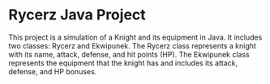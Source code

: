 # Rycerz Java Project
 This project is a simulation of a Knight and its equipment in Java. It includes two classes: Rycerz and Ekwipunek. The Rycerz class represents a knight with its name, attack, defense, and hit points (HP). The Ekwipunek class represents the equipment that the knight has and includes its attack, defense, and HP bonuses.
